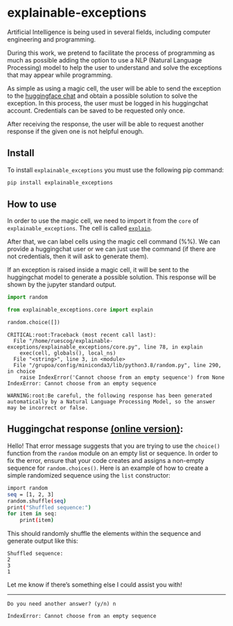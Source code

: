 explainable-exceptions
================

<!-- WARNING: THIS FILE WAS AUTOGENERATED! DO NOT EDIT! -->

Artificial Intelligence is being used in several fields, including
computer engineering and programming.

During this work, we pretend to facilitate the process of programming as
much as possible adding the option to use a NLP (Natural Language
Processing) model to help the user to understand and solve the
exceptions that may appear while programming.

As simple as using a magic cell, the user will be able to send the
exception to the [huggingface chat](https://huggingface.co/chat/) and
obtain a possible solution to solve the exception. In this process, the
user must be logged in his huggingchat account. Credentials can be saved
to be requested only once.

After receiving the response, the user will be able to request another
response if the given one is not helpful enough.

## Install

To install `explainable_exceptions` you must use the following pip
command:

``` sh
pip install explainable_exceptions
```

## How to use

In order to use the magic cell, we need to import it from the `core` of
`explainable_exceptions`. The cell is called
[`explain`](https://ruescog.github.io/explainable-exceptions/core.html#explain).

After that, we can label cells using the magic cell command (%%). We can
provide a huggingchat user or we can just use the command (if there are
not credentials, then it will ask to generate them).

If an exception is raised inside a magic cell, it will be sent to the
huggingchat model to generate a possible solution. This response will be
shown by the jupyter standard output.

``` python
import random

from explainable_exceptions.core import explain
```

``` python
random.choice([])
```

    CRITICAL:root:Traceback (most recent call last):
      File "/home/ruescog/explainable-exceptions/explainable_exceptions/core.py", line 78, in explain
        exec(cell, globals(), local_ns)
      File "<string>", line 3, in <module>
      File "/grupoa/config/miniconda3/lib/python3.8/random.py", line 290, in choice
        raise IndexError('Cannot choose from an empty sequence') from None
    IndexError: Cannot choose from an empty sequence

    WARNING:root:Be careful, the following response has been generated automatically by a Natural Language Processing Model, so the answer may be incorrect or false.

## Huggingchat response [(online version)](https://huggingface.co/chat):

Hello! That error message suggests that you are trying to use the
`choice()` function from the `random` module on an empty list or
sequence. In order to fix the error, ensure that your code creates and
assigns a non-empty sequence for `random.choices()`. Here is an example
of how to create a simple randomized sequence using the `list`
constructor:

``` bash
import random
seq = [1, 2, 3]
random.shuffle(seq)
print("Shuffled sequence:")
for item in seq:
    print(item)
```

This should randomly shuffle the elements within the sequence and
generate output like this:

``` vbnet
Shuffled sequence:
2
3
1
```

Let me know if there’s something else I could assist you with!

------------------------------------------------------------------------


    Do you need another answer? (y/n) n

    IndexError: Cannot choose from an empty sequence
